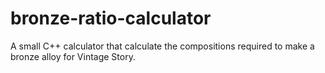 # bronze-ratio-calculator
A small C++ calculator that calculate the compositions required to make a bronze alloy for Vintage Story.

